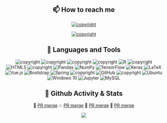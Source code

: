 <!-- 

Here are some ideas to get you started:

- 🔭 I’m currently working on ...
- 🌱 I’m currently learning ...
- 👯 I’m looking to collaborate on ...
- 🤔 I’m looking for help with ...
- 💬 Ask me about ...
- 📫 How to reach me: ...
- 😄 Pronouns: ...
- ⚡ Fun fact: ...
 -->

<div align="center">

## 📫 How to reach me

<a href="mailto:jiewei314@gmail.com"><img src="https://img.shields.io/badge/email-jiewei314@gmail.com-blueviolet?style=for-the-badge&logo=google&color=fd79a8" alt="copyright"/></a>

<a href="https://weijiew.com"><img src="https://img.shields.io/badge/blog-weijiew.com-blueviolet?style=for-the-badge&logo=vercel&color=6c5ce7" alt="copyright"/></a>

## 🔨 Languages and Tools 
<a>
        <img src="https://img.shields.io/badge/java-%23ED8B00.svg?&style=for-the-badge&logo=java&logoColor=white" alt="copyright"/>
        <img src="https://img.shields.io/badge/python-%233776AB.svg?&style=for-the-badge&logo=python&logoColor=white" alt="copyright"/>
        <img src="https://img.shields.io/badge/c++-%2300599C.svg?&style=for-the-badge&logo=c%2b%2b&logoColor=white" alt="copyright"/>
        <img src="https://img.shields.io/badge/C-%23A8B9CC.svg?&style=for-the-badge&logo=c&logoColor=black" alt="copyright"/>
        <img alt="R" src="https://img.shields.io/badge/r-%23276DC3.svg?&style=for-the-badge&logo=r&logoColor=white"/>
        <img src="https://img.shields.io/badge/javascript-%23F7DF1E.svg?&style=for-the-badge&logo=javascript&logoColor=black&labelColor=f7df1e" alt="copyright"/>
        <img alt="HTML5" src="https://img.shields.io/badge/html5%20-%23E34F26.svg?&style=for-the-badge&logo=html5&logoColor=white"/>
        <img src="https://img.shields.io/badge/markdown-%23000000.svg?&style=for-the-badge&logo=markdown&logoColor=white" alt="copyright"/>
        <img alt="Pandas" src="https://img.shields.io/badge/pandas%20-%23150458.svg?&style=for-the-badge&logo=pandas&logoColor=white" />
        <img alt="NumPy" src="https://img.shields.io/badge/numpy%20-%23013243.svg?&style=for-the-badge&logo=numpy&logoColor=white" />
        <img alt="TensorFlow" src="https://img.shields.io/badge/TensorFlow%20-%23FF6F00.svg?&style=for-the-badge&logo=TensorFlow&logoColor=white" />
        <img alt="Keras" src="https://img.shields.io/badge/Keras%20-%23D00000.svg?&style=for-the-badge&logo=Keras&logoColor=white"/>
        <img alt="LaTeX" src="https://img.shields.io/badge/latex%20-%23008080.svg?&style=for-the-badge&logo=latex&logoColor=white"/>
        <img alt="Vue.js" src="https://img.shields.io/badge/vuejs%20-%2335495e.svg?&style=for-the-badge&logo=vue.js&logoColor=%234FC08D"/>
        <img alt="Bootstrap" src="https://img.shields.io/badge/bootstrap%20-%23563D7C.svg?&style=for-the-badge&logo=bootstrap&logoColor=white"/>
        <img alt="Spring" src="https://img.shields.io/badge/spring%20-%236DB33F.svg?&style=for-the-badge&logo=spring&logoColor=white"/>
        <img src="https://img.shields.io/badge/git-%23f05032.svg?&style=for-the-badge&logo=git&logoColor=white" alt="copyright"/>
        <img alt="GitHub" src="https://img.shields.io/badge/github%20-%23121011.svg?&style=for-the-badge&logo=github&logoColor=white"/>
        <img src="https://img.shields.io/badge/Visual%20Studio%20Code-%23007ACC.svg?&style=for-the-badge&logo=visual-studio-code&logoColor=white" alt="copyright"/>
        <img alt="Ubuntu" src="https://img.shields.io/badge/Ubuntu-E95420?style=for-the-badge&logo=ubuntu&logoColor=white" />
        <img alt="Windows 10" src="https://img.shields.io/badge/Windows-0078D6?style=for-the-badge&logo=windows&logoColor=white" />
        <img alt="Jupyter" src="https://img.shields.io/badge/Jupyter%20-%23F37626.svg?&style=for-the-badge&logo=Jupyter&logoColor=white" />
        <img alt="MySQL" src="https://img.shields.io/badge/mysql%20-%23F00000.svg?&style=for-the-badge&logo=mysql&logoColor=white"/>

</a>


## 🎨 Github Activity & Stats

 🚗 [PR merge](https://github.com/heibaiying/BigData-Notes/commit/78397d938c3ce1c3613a25e9febece0988aa0e3a)
 💥 [PR merge](https://github.com/missing-semester-cn/missing-semester-cn.github.io/commit/752dad74cd816a5e6df088fff7b76df9d2f383bf)
 🍳 [PR merge](https://github.com/moranzcw/Computer-Networking-A-Top-Down-Approach-NOTES/commit/74febe3c3bbc81e23786a664639b347f3c985f55)
 🥞 [PR merge](https://github.com/labuladong/fucking-algorithm/commit/0c57a909e3aeb90bdfc4b51f203196cb00f36f71) 

![](https://github-readme-stats.vercel.app/api?username=weijiew)

</div>
